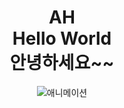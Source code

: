 
<div style="text-align:center">
<h1>AH<br>Hello World<br> 안녕하세요~~</h1>

![애니메이션](https://media.tenor.com/TCMWkxIkF9IAAAAC/dancing-gopher.gif)

</div>
